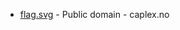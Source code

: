 * [flag.svg](https://commons.wikimedia.org/wiki/File:Krødsherad_komm.svg) - Public domain - caplex.no
